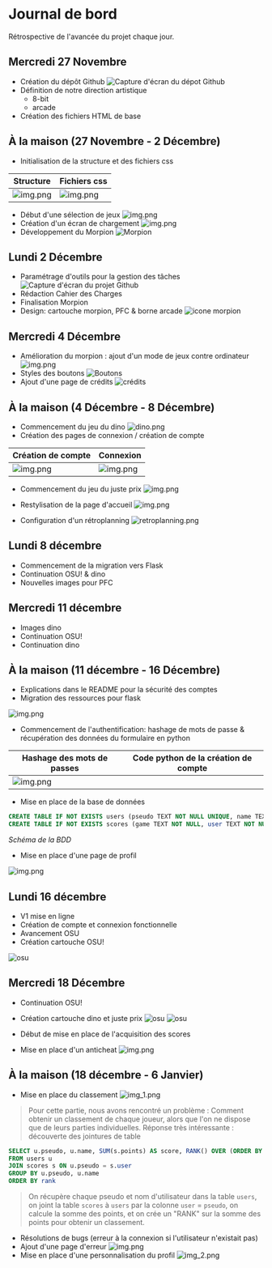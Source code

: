 # Journal de bord

Rétrospective de l'avancée du projet chaque jour.

## Mercredi 27 Novembre

- Création du dépôt Github
![Capture d'écran du dépot Github](.github/images/repo.png)
- Définition de notre direction artistique
  - 8-bit
  - arcade
- Création des fichiers HTML de base

## À la maison (27 Novembre - 2 Décembre)

- Initialisation de la structure et des fichiers css

| Structure                                | Fichiers css                                |
|------------------------------------------|---------------------------------------------|
| ![img.png](.github/images/structure.png) | ![img.png](.github/images/fichiers_css.png) | 

- Début d'une sélection de jeux
![img.png](.github/images/selection_jeux.png)
- Création d'un écran de chargement
![img.png](.github/images/loader.png)
- Développement du Morpion
![Morpion](.github/images/morpion.png)

## Lundi 2 Décembre

- Paramétrage d'outils pour la gestion des tâches
![Capture d'écran du projet Github](.github/images/project.png)
- Rédaction Cahier des Charges
- Finalisation Morpion
- Design: cartouche morpion, PFC & borne arcade
![icone morpion](static/img/morpion.png)

## Mercredi 4 Décembre
- Amélioration du morpion : ajout d'un mode de jeux contre ordinateur
![img.png](.github/images/morpion_avancement.png)
- Styles des boutons
![Boutons](.github/images/bouton.png)
- Ajout d'une page de crédits
![crédits](.github/images/credits.png)

## À la maison (4 Décembre - 8 Décembre)
- Commencement du jeu du dino
![dino.png](.github/images/dino.png)
- Création des pages de connexion / création de compte

| Création de compte                       | Connexion                            |
|------------------------------------------|--------------------------------------|
| ![img.png](.github/images/createAcc.png) | ![img.png](.github/images/login.png) |

- Commencement du jeu du juste prix
![img.png](.github/images/justeprix.png)

- Restylisation de la page d'accueil
![img.png](.github/images/homepage.png)

- Configuration d'un rétroplanning
![retroplanning.png](.github/images/retroplanning.png)

## Lundi 8 décembre

- Commencement de la migration vers Flask
- Continuation OSU! & dino
- Nouvelles images pour PFC

## Mercredi 11 décembre 
- Images dino
- Continuation OSU!
- Continuation dino

## À la maison (11 décembre - 16 Décembre)

- Explications dans le README pour la sécurité des comptes
- Migration des ressources pour flask

![img.png](.github/images/structure_flask.png)

- Commencement de l'authentification: hashage de mots de passe & récupération des données du formulaire en python

| Hashage des mots de passes             | Code python de la création de compte |
|----------------------------------------|--------------------------------------|
| ![img.png](.github/images/hashing.png) |                                      |

- Mise en place de la base de données
```sql
CREATE TABLE IF NOT EXISTS users (pseudo TEXT NOT NULL UNIQUE, name TEXT NOT NULL, password TEXT NOT NULL, email TEXT NOT NULL UNIQUE, created_at TIME NOT NULL)
CREATE TABLE IF NOT EXISTS scores (game TEXT NOT NULL, user TEXT NOT NULL, points INT NOT NULL, date TIME NOT NULL)
```
_Schéma de la BDD_

- Mise en place d'une page de profil

![img.png](.github/images/profile.png)

## Lundi 16 décembre

- V1 mise en ligne
- Création de compte et connexion fonctionnelle
- Avancement OSU
- Création cartouche OSU!

![osu](static/img/osu.png)

## Mercredi 18 Décembre

- Continuation OSU!
- Création cartouche dino et juste prix
![osu](static/img/dino.png)
![osu](static/img/justeprix.png)

- Début de mise en place de l'acquisition des scores
- Mise en place d'un anticheat
![img.png](.github/images/img.png)

## À la maison (18 décembre - 6 Janvier)

- Mise en place du classement
![img_1.png](.github/images/img_1.png)
> Pour cette partie, nous avons rencontré un problème : Comment obtenir un classement de chaque joueur, alors que l'on ne dispose que de leurs parties individuelles.
> Réponse très intéressante : découverte des jointures de table
```sql
SELECT u.pseudo, u.name, SUM(s.points) AS score, RANK() OVER (ORDER BY SUM(s.points) DESC) AS rank
FROM users u
JOIN scores s ON u.pseudo = s.user
GROUP BY u.pseudo, u.name
ORDER BY rank
```
> On récupère chaque pseudo et nom d'utilisateur dans la table `users`, on joint la table `scores` à `users` par la colonne `user` = `pseudo`, on calcule la somme des points, et on crée un "RANK" sur la somme des points pour obtenir un classement. 
- Résolutions de bugs (erreur à la connexion si l'utilisateur n'existait pas)
- Ajout d'une page d'erreur
![img.png](.github/images/img_3.png)
- Mise en place d'une personnalisation du profil
![img_2.png](.github/images/img_2.png)
